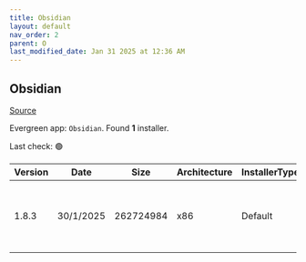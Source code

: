 ```yaml
---
title: Obsidian
layout: default
nav_order: 2
parent: O
last_modified_date: Jan 31 2025 at 12:36 AM
---
```


## Obsidian

[Source](https://obsidian.md/)

Evergreen app: `Obsidian`. Found **1** installer.

Last check: 🟢

| Version | Date      | Size      | Architecture | InstallerType | Type | URI                                                                                                                                                                                        |
| ------- | --------- | --------- | ------------ | ------------- | ---- | ------------------------------------------------------------------------------------------------------------------------------------------------------------------------------------------ |
| 1.8.3   | 30/1/2025 | 262724984 | x86          | Default       | exe  | [https://github.com/obsidianmd/obsidian-releases/releases/download/v1.8.3/Obsidian-1.8.3.exe](https://github.com/obsidianmd/obsidian-releases/releases/download/v1.8.3/Obsidian-1.8.3.exe) |
